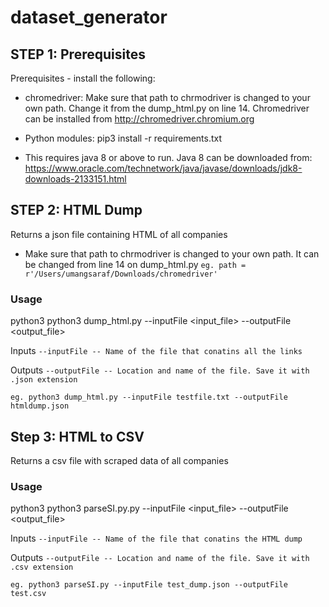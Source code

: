 # dataset_generator

## STEP 1: Prerequisites
Prerequisites - install the following:

- chromedriver: Make sure that path to chrmodriver is changed to your own path. Change it from the dump_html.py on line 14. Chromedriver can be installed from http://chromedriver.chromium.org



- Python modules: pip3 install -r requirements.txt

- This requires java 8 or above to run. Java 8 can be downloaded from: https://www.oracle.com/technetwork/java/javase/downloads/jdk8-downloads-2133151.html

## STEP 2: HTML Dump 
Returns a json file containing HTML of all companies
- Make sure that path to chrmodriver is changed to your own path. It can be changed from line 14 on dump_html.py
`eg. path = r'/Users/umangsaraf/Downloads/chromedriver'`

### Usage
python3 python3 dump_html.py --inputFile <input_file> --outputFile <output_file>

Inputs
``` --inputFile -- Name of the file that conatins all the links ```

Outputs
``` --outputFile -- Location and name of the file. Save it with .json extension ```

``` eg. python3 dump_html.py --inputFile testfile.txt --outputFile htmldump.json ```

## Step 3: HTML to CSV
Returns a csv file with scraped data of all companies 

### Usage 
python3 python3 parseSI.py.py --inputFile <input_file> --outputFile <output_file>

Inputs
``` --inputFile -- Name of the file that conatins the HTML dump ```

Outputs
``` --outputFile -- Location and name of the file. Save it with .csv extension ```

``` eg. python3 parseSI.py --inputFile test_dump.json --outputFile test.csv ```
